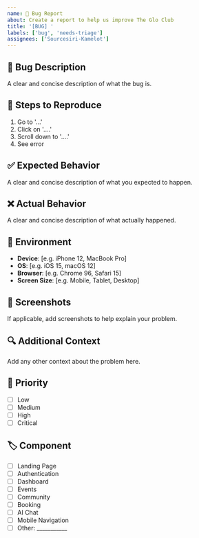 ```yaml
---
name: 🐛 Bug Report
about: Create a report to help us improve The Glo Club
title: '[BUG] '
labels: ['bug', 'needs-triage']
assignees: ['Sourcesiri-Kamelot']
---
```


## 🐛 Bug Description
A clear and concise description of what the bug is.

## 🔄 Steps to Reproduce
1. Go to '...'
2. Click on '....'
3. Scroll down to '....'
4. See error

## ✅ Expected Behavior
A clear and concise description of what you expected to happen.

## ❌ Actual Behavior
A clear and concise description of what actually happened.

## 📱 Environment
- **Device**: [e.g. iPhone 12, MacBook Pro]
- **OS**: [e.g. iOS 15, macOS 12]
- **Browser**: [e.g. Chrome 96, Safari 15]
- **Screen Size**: [e.g. Mobile, Tablet, Desktop]

## 📸 Screenshots
If applicable, add screenshots to help explain your problem.

## 🔍 Additional Context
Add any other context about the problem here.

## 🎯 Priority
- [ ] Low
- [ ] Medium
- [ ] High
- [ ] Critical

## 🏷️ Component
- [ ] Landing Page
- [ ] Authentication
- [ ] Dashboard
- [ ] Events
- [ ] Community
- [ ] Booking
- [ ] AI Chat
- [ ] Mobile Navigation
- [ ] Other: ___________
